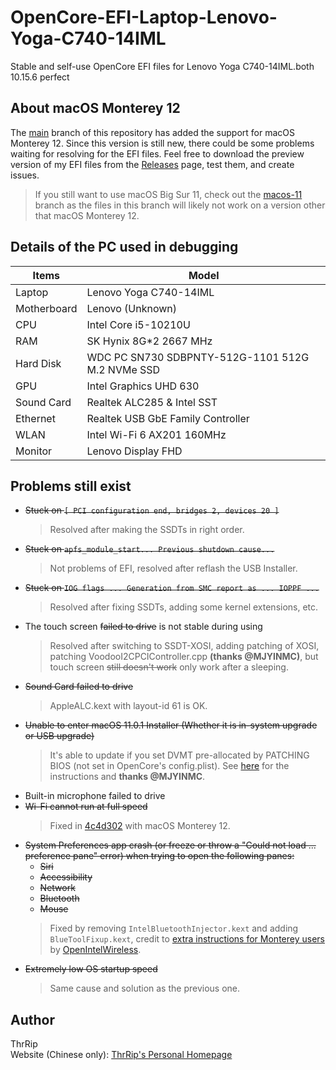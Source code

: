 # OpenCore-EFI-Laptop-Lenovo-Yoga-C740-14IML
Stable and self-use OpenCore EFI files for Lenovo Yoga C740-14IML.both 10.15.6 perfect

## About macOS Monterey 12
The [main](https://github.com/ThrRip/OpenCore-EFI-Laptop-Lenovo-Yoga-C740-14IML/tree/main) branch of this repository has added the support for macOS Monterey 12. Since this version is still new, there could be some problems waiting for resolving for the EFI files. Feel free to download the preview version of my EFI files from the [Releases](https://github.com/ThrRip/OpenCore-EFI-Laptop-Lenovo-Yoga-C740-14IML/releases) page, test them, and create issues.
> If you still want to use macOS Big Sur 11, check out the [macos-11](https://github.com/ThrRip/OpenCore-EFI-Laptop-Lenovo-Yoga-C740-14IML/tree/macos-11) branch as the files in this branch will likely not work on a version other that macOS Monterey 12.

## Details of the PC used in debugging
| Items       | Model               |
| ----------- | ------------------- |
| Laptop      | Lenovo Yoga C740-14IML |
| Motherboard | Lenovo (Unknown)    |
| CPU         | Intel Core i5-10210U |
| RAM         | SK Hynix 8G*2 2667 MHz |
| Hard Disk   | WDC PC SN730 SDBPNTY-512G-1101 512G M.2 NVMe SSD |
| GPU         | Intel Graphics UHD 630 |
| Sound Card  | Realtek ALC285 & Intel SST |
| Ethernet    | Realtek USB GbE Family Controller |
| WLAN        | Intel Wi-Fi 6 AX201 160MHz |
| Monitor     | Lenovo Display FHD  |

## Problems still exist
- ~~Stuck on `[ PCI configuration end, bridges 2, devices 20 ]`~~
  > Resolved after making the SSDTs in right order.
- ~~Stuck on `apfs_module_start... Previous shutdown cause...`~~
  > Not problems of EFI, resolved after reflash the USB Installer.
- ~~Stuck on `IOG flags ... Generation from SMC report as ... IOPPF ...`~~
  > Resolved after fixing SSDTs, adding some kernel extensions, etc.
- The touch screen ~~failed to drive~~ is not stable during using
  > Resolved after switching to SSDT-XOSI, adding patching of XOSI, patching VoodooI2CPCIController.cpp **(thanks @MJYINMC)**, but touch screen ~~still doesn't work~~ only work after a sleeping.
- ~~Sound Card failed to drive~~
  > AppleALC.kext with layout-id 61 is OK.
- ~~Unable to enter macOS 11.0.1 Installer (Whether it is in-system upgrade or USB upgrade)~~
  > It's able to update if you set DVMT pre-allocated by PATCHING BIOS (not set in OpenCore's config.plist). See [here](https://zhuanlan.zhihu.com/p/266400995) for the instructions and **thanks @MJYINMC**.
- Built-in microphone failed to drive
- ~~Wi-Fi cannot run at full speed~~
  >  Fixed in [4c4d302](https://github.com/ThrRip/OpenCore-EFI-Laptop-Lenovo-Yoga-C740-14IML/commit/4c4d3026d4b51bca91da50043d3b8b2e989215af) with macOS Monterey 12.
- ~~System Preferences app crash (or freeze or throw a "Could not load ... preference pane" error) when trying to open the following panes:~~
  - ~~Siri~~
  - ~~Accessibility~~
  - ~~Network~~
  - ~~Bluetooth~~
  - ~~Mouse~~
  > Fixed by removing `IntelBluetoothInjector.kext` and adding `BlueToolFixup.kext`, credit to [extra instructions for Monterey users](https://docs.oiw.workers.dev/IntelBluetoothFirmware/FAQ.html#what-additional-steps-should-i-do-to-make-bluetooth-work-on-macos-monterey) by [OpenIntelWireless](https://github.com/OpenIntelWireless).
- ~~Extremely low OS startup speed~~
  > Same cause and solution as the previous one.

## Author
ThrRip  
Website (Chinese only): [ThrRip's Personal Homepage](https://thrrip.space)
